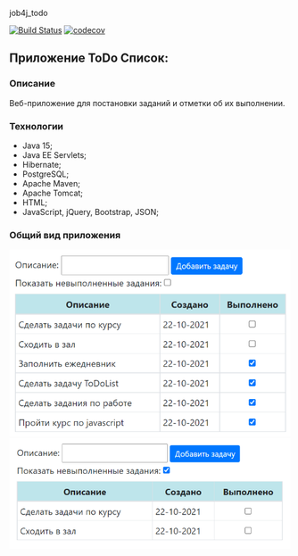 job4j_todo

[![Build Status](https://app.travis-ci.com/NikolayPol/job4j_todo.svg?branch=master)](https://app.travis-ci.com/NikolayPol/job4j_todo)
[![codecov](https://codecov.io/gh/NikolayPol/job4j_todo/branch/master/graph/badge.svg?token=936ZKBD0J9)](https://codecov.io/gh/NikolayPol/job4j_todo)

## Приложение ToDo Список:

### Описание
Веб-приложение для постановки заданий и отметки об их выполнении.

### Технологии
- Java 15;
- Java EE Servlets;
- Hibernate;  
- PostgreSQL;
- Apache Maven;
- Apache Tomcat;
- HTML;
- JavaScript, jQuery, Bootstrap, JSON;

### Общий вид приложения
![alt text](src/main/resources/ToDo_1.png)
![alt text](src/main/resources/ToDo_2.png)
